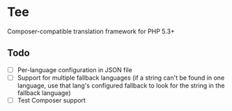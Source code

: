 Tee
===

Composer-compatible translation framework for PHP 5.3+

## Todo

- [ ] Per-language configuration in JSON file
- [ ] Support for multiple fallback languages (if a string can't be found in one language, use that lang's configured fallback to look for the string in the fallback language)
- [ ] Test Composer support